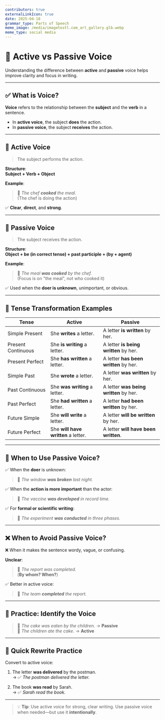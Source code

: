 ```yaml
---
contributors: true
externalLinkIcon: true
date: 2025-04-18
grammar_type: Parts of Speech
meme_image: /media/imagetostl.com_art_gallery.glb.webp
meme_type: social media
---
```

# 🔄 Active vs Passive Voice

Understanding the difference between **active** and **passive** voice helps improve clarity and focus in writing.

---

## ✅ What is Voice?

**Voice** refers to the relationship between the **subject** and the **verb** in a sentence.

- In **active voice**, the subject **does** the action.
- In **passive voice**, the subject **receives** the action.

---

## 🔹 Active Voice

> The subject performs the action.

**Structure**:  
**Subject + Verb + Object**

**Example**:

> 🔹 _The chef **cooked** the meal._  
> (The chef is doing the action)

✅ **Clear**, **direct**, and **strong**.

---

## 🔸 Passive Voice

> The subject receives the action.

**Structure**:  
**Object + be (in correct tense) + past participle + (by + agent)**

**Example**:

> 🔹 _The meal **was cooked** by the chef._  
> (Focus is on "the meal", not who cooked it)

✅ Used when the **doer is unknown**, unimportant, or obvious.

---

## 📌 Tense Transformation Examples

| Tense              | Active                              | Passive                                |
| ------------------ | ----------------------------------- | -------------------------------------- |
| Simple Present     | She **writes** a letter.            | A letter **is written** by her.        |
| Present Continuous | She **is writing** a letter.        | A letter **is being written** by her.  |
| Present Perfect    | She **has written** a letter.       | A letter **has been written** by her.  |
| Simple Past        | She **wrote** a letter.             | A letter **was written** by her.       |
| Past Continuous    | She **was writing** a letter.       | A letter **was being written** by her. |
| Past Perfect       | She **had written** a letter.       | A letter **had been written** by her.  |
| Future Simple      | She **will write** a letter.        | A letter **will be written** by her.   |
| Future Perfect     | She **will have written** a letter. | A letter **will have been written**.   |

---

## 🤔 When to Use Passive Voice?

✅ When the **doer** is unknown:

> 🔹 _The window **was broken** last night._

✅ When the **action is more important** than the actor:

> 🔹 _The vaccine **was developed** in record time._

✅ For **formal or scientific writing**:

> 🔹 _The experiment **was conducted** in three phases._

---

## ❌ When to Avoid Passive Voice?

❌ When it makes the sentence wordy, vague, or confusing.

**Unclear**:

> 🔹 _The report was completed._  
> (**By whom? When?**)

✅ Better in active voice:

> 🔹 _The team **completed** the report._

---

## 🧪 Practice: Identify the Voice

> 🔹 _The cake was eaten by the children._ → **Passive**  
> 🔹 _The children ate the cake._ → **Active**

---

## 🔁 Quick Rewrite Practice

Convert to active voice:

1. The letter **was delivered** by the postman.  
   → ✅ _The postman delivered the letter._

2. The book **was read** by Sarah.  
   → ✅ _Sarah read the book._

---

> 💡 **Tip**: Use active voice for strong, clear writing. Use passive voice when needed—but use it **intentionally**.
